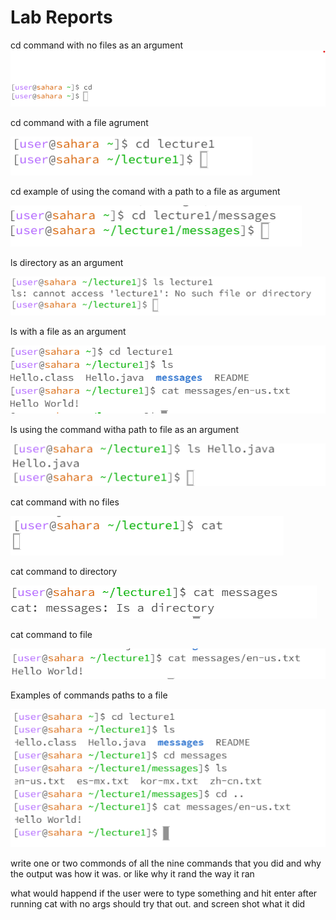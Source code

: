 Lab Reports
===========
cd command with no files as an argument
![Image](cd_NOARG.png)


cd command with a file agrument 

![Image](cd_wfile.png)


cd example of using the comand with a path to a file as argument

![Image](cd_path.png)



ls directory as an argument 

![Image](ls_directory_arg.png)


ls with a file as an argument

![Image](ls2_lab1.PNG)


ls using the command witha path to file as an argument

![Image](ls_file.png)


cat command with no files

![Image](cat_noarg.png)


cat command to directory 

![Image](cat_directory_lab1.PNG)

cat command to file

![Image](cat_lab1.PNG)

Examples of commands paths to a file

![Image](paths.png)

write one or two commonds of all the nine commands that you did and why the output was how it was. or like why it rand the way it ran

what would happend if the user were to type something and hit enter after running cat with no args should try that out. and screen shot what it did







